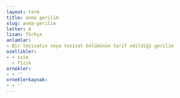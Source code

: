 ```yaml
---
layout: term
title: anma gerilim
slug: anma-gerilim
letter: A
lisan: Türkçe
anlamlar:
- Bir tesisatın veya tesisat bölümünün tarif edildiği gerilim
ozellikler:
- - isim
  - fizik
ornekler:
- - ''
orneklerkaynak:
- - ''
---
```

